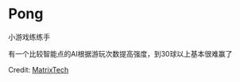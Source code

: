 # Pong

小游戏练练手

有一个比较智能点的AI根据游玩次数提高强度，到30球以上基本很难赢了

Credit: [MatrixTech](https://github.com/matrixtechxyz/Pong)
